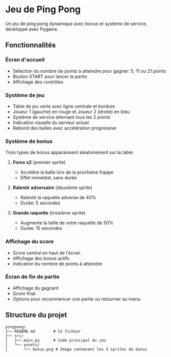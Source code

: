 # Jeu de Ping Pong

Un jeu de ping pong dynamique avec bonus et système de service, développé avec Pygame.

## Fonctionnalités

### Écran d'accueil
- Sélection du nombre de points à atteindre pour gagner: 5, 11 ou 21 points
- Bouton START pour lancer la partie
- Affichage des contrôles

### Système de jeu
- Table de jeu verte avec ligne centrale et bordure
- Joueur 1 (gauche) en rouge et Joueur 2 (droite) en bleu
- Système de service alternant tous les 2 points
- Indication visuelle du serveur actuel
- Rebond des balles avec accélération progressive

### Système de bonus
Trois types de bonus apparaissent aléatoirement sur la table:

1. **Force x2** (premier sprite)
   - Accélère la balle lors de la prochaine frappe
   - Effet immédiat, sans durée

2. **Ralentir adversaire** (deuxième sprite)
   - Ralentit la raquette adverse de 40%
   - Durée: 5 secondes

3. **Grande raquette** (troisième sprite)
   - Augmente la taille de votre raquette de 50%
   - Durée: 15 secondes

### Affichage du score
- Score central en haut de l'écran
- Affichage des bonus actifs
- Indication du nombre de points à atteindre

### Écran de fin de partie
- Affichage du gagnant
- Score final
- Options pour recommencer une partie ou retourner au menu

## Structure du projet

```
pingpong/
├── README.md        # Ce fichier
├── src/
│   ├── main.py      # Code principal du jeu
│   └── assets/
│       └── bonus.png # Image contenant les 3 sprites de bonus
``` 